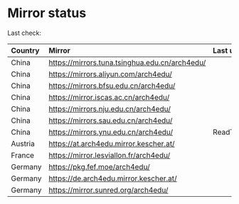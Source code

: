 <script src="./time.js"></script>
# Mirror status
Last check: <script type="text/javascript">localize(1680719145.038334);</script>

|Country|Mirror|Last update|
|:------|:-----|:----------|
|China|https://mirrors.tuna.tsinghua.edu.cn/arch4edu/|<script type="text/javascript">localize(1680676427);</script>|
|China|https://mirrors.aliyun.com/arch4edu/|<script type="text/javascript">localize(1680577316);</script>|
|China|https://mirrors.bfsu.edu.cn/arch4edu/|<script type="text/javascript">localize(1680676427);</script>|
|China|https://mirror.iscas.ac.cn/arch4edu/|<script type="text/javascript">localize(1680676427);</script>|
|China|https://mirrors.nju.edu.cn/arch4edu/|<script type="text/javascript">localize(1680676427);</script>|
|China|https://mirrors.sau.edu.cn/arch4edu/|<script type="text/javascript">localize(1673850842);</script>|
|China|https://mirrors.ynu.edu.cn/arch4edu/|ReadTimeout|
|Austria|https://at.arch4edu.mirror.kescher.at/|<script type="text/javascript">localize(1680676427);</script>|
|France|https://mirror.lesviallon.fr/arch4edu/|<script type="text/javascript">localize(1680676427);</script>|
|Germany|https://pkg.fef.moe/arch4edu/|<script type="text/javascript">localize(1680676427);</script>|
|Germany|https://de.arch4edu.mirror.kescher.at/|<script type="text/javascript">localize(1680676427);</script>|
|Germany|https://mirror.sunred.org/arch4edu/|<script type="text/javascript">localize(1680676427);</script>|

<script src="./tablefilter/tablefilter.js"></script>
<script src="./table.js"></script>